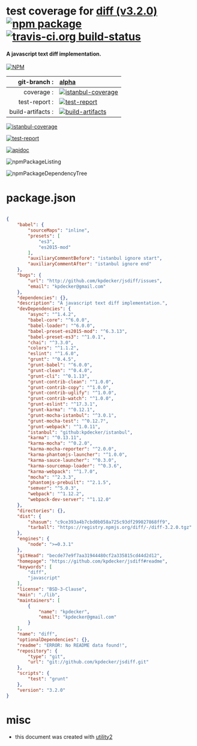 # test coverage for  [diff (v3.2.0)](https://github.com/kpdecker/jsdiff#readme)  [![npm package](https://img.shields.io/npm/v/npmtest-diff.svg?style=flat-square)](https://www.npmjs.org/package/npmtest-diff) [![travis-ci.org build-status](https://api.travis-ci.org/npmtest/node-npmtest-diff.svg)](https://travis-ci.org/npmtest/node-npmtest-diff)
#### A javascript text diff implementation.

[![NPM](https://nodei.co/npm/diff.png?downloads=true)](https://www.npmjs.com/package/diff)

| git-branch : | [alpha](https://github.com/npmtest/node-npmtest-diff/tree/alpha)|
|--:|:--|
| coverage : | [![istanbul-coverage](https://npmtest.github.io/node-npmtest-diff/build/coverage.badge.svg)](https://npmtest.github.io/node-npmtest-diff/build/coverage.html/index.html)|
| test-report : | [![test-report](https://npmtest.github.io/node-npmtest-diff/build/test-report.badge.svg)](https://npmtest.github.io/node-npmtest-diff/build/test-report.html)|
| build-artifacts : | [![build-artifacts](https://npmtest.github.io/node-npmtest-diff/glyphicons_144_folder_open.png)](https://github.com/npmtest/node-npmtest-diff/tree/gh-pages/build)|

[![istanbul-coverage](https://npmtest.github.io/node-npmtest-diff/build/screenCapture.buildCustomOrg.browser.coverage.html.png)](https://npmtest.github.io/node-npmtest-diff/build/coverage.html/index.html)

[![test-report](https://npmtest.github.io/node-npmtest-diff/build/screenCapture.buildCustomOrg.browser.%252Fhome%252Ftravis%252Fbuild%252Fnpmtest%252Fnode-npmtest-diff%252Ftmp%252Fbuild%252Ftest-report.html.png)](https://npmtest.github.io/node-npmtest-diff/build/test-report.html)

[![apidoc](https://npmdoc.github.io/node-npmdoc-diff/build/screenCapture.buildApidoc.browser.%252Fhome%252Ftravis%252Fbuild%252Fnpmdoc%252Fnode-npmdoc-diff%252Ftmp%252Fbuild%252Fapidoc.html.png)](https://npmdoc.github.io/node-npmdoc-diff/build/apidoc.html)

![npmPackageListing](https://npmtest.github.io/node-npmtest-diff/build/screenCapture.npmPackageListing.svg)

![npmPackageDependencyTree](https://npmtest.github.io/node-npmtest-diff/build/screenCapture.npmPackageDependencyTree.svg)



# package.json

```json

{
    "babel": {
        "sourceMaps": "inline",
        "presets": [
            "es3",
            "es2015-mod"
        ],
        "auxiliaryCommentBefore": "istanbul ignore start",
        "auxiliaryCommentAfter": "istanbul ignore end"
    },
    "bugs": {
        "url": "http://github.com/kpdecker/jsdiff/issues",
        "email": "kpdecker@gmail.com"
    },
    "dependencies": {},
    "description": "A javascript text diff implementation.",
    "devDependencies": {
        "async": "^1.4.2",
        "babel-core": "^6.0.0",
        "babel-loader": "^6.0.0",
        "babel-preset-es2015-mod": "^6.3.13",
        "babel-preset-es3": "^1.0.1",
        "chai": "^3.3.0",
        "colors": "^1.1.2",
        "eslint": "^1.6.0",
        "grunt": "^0.4.5",
        "grunt-babel": "^6.0.0",
        "grunt-clean": "^0.4.0",
        "grunt-cli": "^0.1.13",
        "grunt-contrib-clean": "^1.0.0",
        "grunt-contrib-copy": "^1.0.0",
        "grunt-contrib-uglify": "^1.0.0",
        "grunt-contrib-watch": "^1.0.0",
        "grunt-eslint": "^17.3.1",
        "grunt-karma": "^0.12.1",
        "grunt-mocha-istanbul": "^3.0.1",
        "grunt-mocha-test": "^0.12.7",
        "grunt-webpack": "^1.0.11",
        "istanbul": "github:kpdecker/istanbul",
        "karma": "^0.13.11",
        "karma-mocha": "^0.2.0",
        "karma-mocha-reporter": "^2.0.0",
        "karma-phantomjs-launcher": "^1.0.0",
        "karma-sauce-launcher": "^0.3.0",
        "karma-sourcemap-loader": "^0.3.6",
        "karma-webpack": "^1.7.0",
        "mocha": "^2.3.3",
        "phantomjs-prebuilt": "^2.1.5",
        "semver": "^5.0.3",
        "webpack": "^1.12.2",
        "webpack-dev-server": "^1.12.0"
    },
    "directories": {},
    "dist": {
        "shasum": "c9ce393a4b7cbd0b058a725c93df299027868ff9",
        "tarball": "https://registry.npmjs.org/diff/-/diff-3.2.0.tgz"
    },
    "engines": {
        "node": ">=0.3.1"
    },
    "gitHead": "becde77e9f7aa31944480cf2a335815cd44d2d12",
    "homepage": "https://github.com/kpdecker/jsdiff#readme",
    "keywords": [
        "diff",
        "javascript"
    ],
    "license": "BSD-3-Clause",
    "main": "./lib",
    "maintainers": [
        {
            "name": "kpdecker",
            "email": "kpdecker@gmail.com"
        }
    ],
    "name": "diff",
    "optionalDependencies": {},
    "readme": "ERROR: No README data found!",
    "repository": {
        "type": "git",
        "url": "git://github.com/kpdecker/jsdiff.git"
    },
    "scripts": {
        "test": "grunt"
    },
    "version": "3.2.0"
}
```



# misc
- this document was created with [utility2](https://github.com/kaizhu256/node-utility2)
